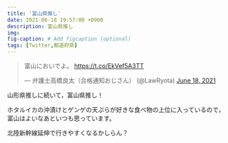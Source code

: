 ```yaml
---
title: '富山県推し'
date: 2021-06-18 19:57:00 +0900
description: 富山県推し
img: 
fig-caption: # Add figcaption (optional)
tags: [Twitter,都道府県]
---
```


<blockquote class="twitter-tweet"><p lang="ja" dir="ltr">富山においでよ。 <a href="https://t.co/EkVef5A3TT">https://t.co/EkVef5A3TT</a></p>&mdash; 弁護士高橋良太（合格通知おじさん） (@LawRyota) <a href="https://twitter.com/LawRyota/status/1405842184377573383?ref_src=twsrc%5Etfw">June 18, 2021</a></blockquote> <script async src="https://platform.twitter.com/widgets.js" charset="utf-8"></script>

山形県推しに続いて，富山県推し！

ホタルイカの沖漬けとゲンゲの天ぷらが好きな食べ物の上位に入っているので，富山はよいなあといつも思っています。

北陸新幹線延伸で行きやすくなるかしらん？



